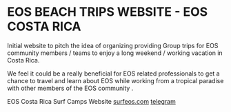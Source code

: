 # EOS BEACH TRIPS WEBSITE - EOS COSTA RICA

Initial website to pitch the idea of organizing providing Group trips for EOS community members / teams  to enjoy a long weekend / working vacation in Costa Rica. 

We feel it could be a really beneficial for EOS related professionals to get a chance to travel and learn about EOS while working from a tropical paradise with other members of the EOS community .


EOS Costa Rica Surf Camps Website 
[surfeos.com](http://surfeos.com)
[telegram](https://t.me/eosbeach)
